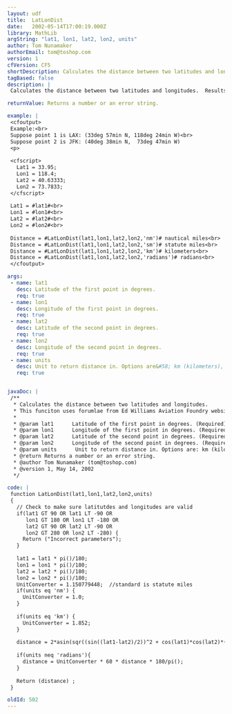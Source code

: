```yaml
---
layout: udf
title:  LatLonDist
date:   2002-05-14T17:00:19.000Z
library: MathLib
argString: "lat1, lon1, lat2, lon2, units"
author: Tom Nunamaker
authorEmail: tom@toshop.com
version: 1
cfVersion: CF5
shortDescription: Calculates the distance between two latitudes and longitudes.
tagBased: false
description: |
 Calculates the distance between two latitudes and longitudes.  Results can be in radians, kilometers, statute miles or nautical miles.  Handles the special cases of starting at either pole and checks for valid values.

returnValue: Returns a number or an error string.

example: |
 <cfoutput>
 Example:<br>
 Suppose point 1 is LAX: (33deg 57min N, 118deg 24min W)<br>
 Suppose point 2 is JFK: (40deg 38min N,  73deg 47min W)
 <p>
 
 <cfscript>
   Lat1 = 33.95;
   Lon1 = 118.4;
   Lat2 = 40.63333;
   Lon2 = 73.7833;
 </cfscript>
 
 Lat1 = #lat1#<br>
 Lon1 = #lon1#<br>
 Lat2 = #lat2#<br>
 Lon2 = #lon2#<br>
 
 Distance = #LatLonDist(lat1,lon1,lat2,lon2,'nm')# nautical miles<br>
 Distance = #LatLonDist(lat1,lon1,lat2,lon2,'sm')# statute miles<br>
 Distance = #LatLonDist(lat1,lon1,lat2,lon2,'km')# kilometers<br>
 Distance = #LatLonDist(lat1,lon1,lat2,lon2,'radians')# radians<br>
 </cfoutput>

args:
 - name: lat1
   desc: Latitude of the first point in degrees.
   req: true
 - name: lon1
   desc: Longitude of the first point in degrees.
   req: true
 - name: lat2
   desc: Latitude of the second point in degrees.
   req: true
 - name: lon2
   desc: Longitude of the second point in degrees.
   req: true
 - name: units
   desc: Unit to return distance in. Options are&#58; km (kilometers), sm (statute miles), nm (nautical miles), or radians. 
   req: true


javaDoc: |
 /**
  * Calculates the distance between two latitudes and longitudes.
  * This funciton uses forumlae from Ed Williams Aviation Foundry website at http://williams.best.vwh.net/avform.htm.
  * 
  * @param lat1      Latitude of the first point in degrees. (Required)
  * @param lon1      Longitude of the first point in degrees. (Required)
  * @param lat2      Latitude of the second point in degrees. (Required)
  * @param lon2      Longitude of the second point in degrees. (Required)
  * @param units      Unit to return distance in. Options are: km (kilometers), sm (statute miles), nm (nautical miles), or radians.  (Required)
  * @return Returns a number or an error string. 
  * @author Tom Nunamaker (tom@toshop.com) 
  * @version 1, May 14, 2002 
  */

code: |
 function LatLonDist(lat1,lon1,lat2,lon2,units)
 {
   // Check to make sure latitutdes and longitudes are valid
   if(lat1 GT 90 OR lat1 LT -90 OR
      lon1 GT 180 OR lon1 LT -180 OR
      lat2 GT 90 OR lat2 LT -90 OR
      lon2 GT 280 OR lon2 LT -280) {
     Return ("Incorrect parameters");
   }
 
   lat1 = lat1 * pi()/180;
   lon1 = lon1 * pi()/180;
   lat2 = lat2 * pi()/180;
   lon2 = lon2 * pi()/180;
   UnitConverter = 1.150779448;  //standard is statute miles
   if(units eq 'nm') {
     UnitConverter = 1.0;
   }
   
   if(units eq 'km') {
     UnitConverter = 1.852;
   }
   
   distance = 2*asin(sqr((sin((lat1-lat2)/2))^2 + cos(lat1)*cos(lat2)*(sin((lon1-lon2)/2))^2));  //radians
   
   if(units neq 'radians'){
     distance = UnitConverter * 60 * distance * 180/pi();
   }
   
   Return (distance) ;
 }

oldId: 502
---
```


